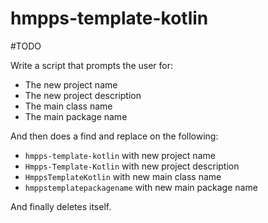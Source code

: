 # hmpps-template-kotlin

#TODO

Write a script that prompts the user for:
* The new project name
* The new project description
* The main class name
* The main package name

And then does a find and replace on the following:
* `hmpps-template-kotlin` with new project name
* `Hmpps-Template-Kotlin` with new project description
* `HmppsTemplateKotlin` with new main class name
* `hmppstemplatepackagename` with new main package name

And finally deletes itself.